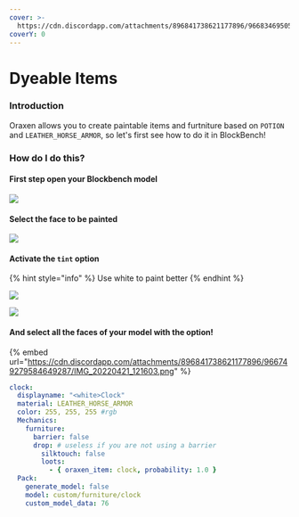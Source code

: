 ```yaml
---
cover: >-
  https://cdn.discordapp.com/attachments/896841738621177896/966834695058890772/unknown.png
coverY: 0
---
```


# Dyeable Items

### Introduction

Oraxen allows you to create paintable items and furtniture based on `POTION` and `LEATHER_HORSE_ARMOR`, so let's first see how to do it in BlockBench!

### How do I do this?

#### First step open your Blockbench model

![](https://cdn.discordapp.com/attachments/896841738621177896/966749278615764992/IMG\_20220421\_121428.png)

#### Select the face to be painted

![](https://cdn.discordapp.com/attachments/896841738621177896/966749278850670592/IMG\_20220421\_121444.png)

#### Activate the `tint` option

{% hint style="info" %}
Use white to paint better
{% endhint %}

![](https://cdn.discordapp.com/attachments/896841738621177896/966749279102308413/IMG\_20220421\_121505.png)

![](https://cdn.discordapp.com/attachments/896841738621177896/966749279349776424/IMG\_20220421\_121543.png)

#### And select all the faces of your model with the option!

{% embed url="https://cdn.discordapp.com/attachments/896841738621177896/966749279584649287/IMG_20220421_121603.png" %}

```yaml
clock:
  displayname: "<white>Clock"
  material: LEATHER_HORSE_ARMOR
  color: 255, 255, 255 #rgb
  Mechanics:
    furniture:
      barrier: false
      drop: # useless if you are not using a barrier
        silktouch: false
        loots:
          - { oraxen_item: clock, probability: 1.0 }
  Pack:
    generate_model: false
    model: custom/furniture/clock
    custom_model_data: 76
```
